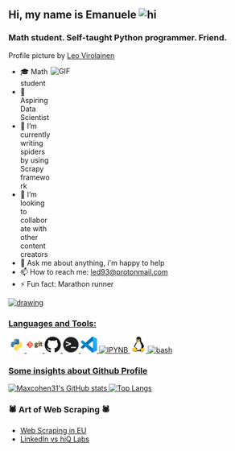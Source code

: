 ## Hi, my name is Emanuele <img src="https://user-images.githubusercontent.com/1303154/88677602-1635ba80-d120-11ea-84d8-d263ba5fc3c0.gif" width="10" alt="hi">
### Math student. Self-taught Python programmer. Friend. 
Profile picture by [Leo Virolainen](https://www.artstation.com/leopaulartur)
 
<img align="right" alt="GIF" width="420" height="360" src="https://media1.giphy.com/media/FoVzfcqCDSb7zCynOp/giphy.gif?cid=ecf05e47bidyuwqb4e0p850bbgagdt07u21n5v463au9i4oe&rid=giphy.gif&ct=g">

- 🎓 Math student
- 🔭 Aspiring Data Scientist                                                      
- 🌱 I’m currently writing spiders by using Scrapy framework
- 👯 I’m looking to collaborate with other content creators
- 💬 Ask me about anything, i'm happy to help                                                                   
- 📫 How to reach me: led93@protonmail.com                  
- ⚡ Fun fact: Marathon runner

<a href="https://www.kaggle.com/maxcohen31"><img src="https://res.cloudinary.com/importdata/image/upload/v1595012924/kaggle_ksaktb.png" alt="drawing" width="75"/>  

### Languages and Tools:
<img height="32" width="32" src="https://raw.githubusercontent.com/github/explore/80688e429a7d4ef2fca1e82350fe8e3517d3494d/topics/python/python.png" />  <img height="32" width="32" src="https://raw.githubusercontent.com/github/explore/80688e429a7d4ef2fca1e82350fe8e3517d3494d/topics/git/git.png" /> <img height="32" width="32" src="https://raw.githubusercontent.com/github/explore/78df643247d429f6cc873026c0622819ad797942/topics/github/github.png" /> <img height="32" width="32" src="https://raw.githubusercontent.com/github/explore/80688e429a7d4ef2fca1e82350fe8e3517d3494d/topics/terminal/terminal.png" />
<img height="32" width="32" src="https://raw.githubusercontent.com/github/explore/80688e429a7d4ef2fca1e82350fe8e3517d3494d/topics/visual-studio-code/visual-studio-code.png" /> <img src="https://www.vectorlogo.zone/logos/jupyter/jupyter-icon.svg" alt="IPYNB" width="32" height="32"/> <a href="https://www.linux.org/" target="_blank"> <img src="https://raw.githubusercontent.com/devicons/devicon/master/icons/linux/linux-original.svg" alt="linux" width="32" height="32"/> <a href="https://www.gnu.org/software/bash/" target="_blank"> <img src="https://www.vectorlogo.zone/logos/gnu_bash/gnu_bash-icon.svg" alt="bash" width="40" height="40"/> </a> <a href="https://getbootstrap.com" target="_blank">
  



### Some insights about Github Profile
![Maxcohen31's GitHub stats](https://github-readme-stats.vercel.app/api?username=maxcohen31&count_private=true&theme=synthwave)
[![Top Langs](https://github-readme-stats.vercel.app/api/top-langs/?username=maxcohen31&theme=synthwave)](https://github.com/maxcohen31/github-readme-stats)


### :spider: Art of Web Scraping :spider:
- [Web Scraping in EU](https://discoverdigitallaw.com/is-web-scraping-legal-short-guide-on-scraping-under-the-eu-jurisdiction/)
- [LinkedIn vs hiQ Labs](https://casetext.com/case/hiq-labs-inc-v-linkedin-corp-4)
